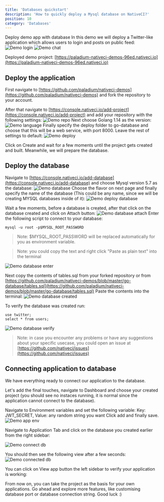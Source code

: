 ```yaml
---
title: 'Databases quickstart'
description: 'How to quickly deploy a Mysql database on NativeCI?'
position: 10
category: 'Databases'
---
```


Deploy demo app with database
In this demo we will deploy a Twitter-like application which allows users to login and posts on public feed:
![Demo login](/images/databases/demo-login.png)
![Demo chat](/images/databases/demo-chat.png)

Deployed demo project: [https://paladium-nativeci-demos-96ed.nativeci.io](https://paladium-nativeci-demos-96ed.nativeci.io)

## Deploy the application
First navigate to [https://github.com/paladium/nativeci-demos](https://github.com/paladium/nativeci-demos) and fork the repository to your account.

After that navigate to [https://console.nativeci.io/add-project](https://console.nativeci.io/add-project) and add your repository with the following settings:
![Demo repo](/images/databases/demo-repo.png)
Next choose Golang 1.14 as the version:
![Demo language](/images/databases/demo-language.png)
Finally specify the deploy folder to go-database and choose that this will be a web service, with port 8000. Leave the rest of settings to default:
![Demo deploy](/images/databases/demo-deploy.png)

Click on Create and wait for a few moments until the project gets created and built. Meanwhile, we will prepare the database.

## Deploy the database
Navigate to [https://console.nativeci.io/add-database](https://console.nativeci.io/add-database) and choose Mysql version 5.7 as the database:
![Demo database](/images/databases/demo-database-choose.png)
Choose the flavor on next page and finally specify the name of the database (This could be any name, since we will be creating MYSQL databases inside of it):
![Demo deploy database](/images/databases/demo-database-deploy.png)

Wait a few moments, before a database is created, after that click on the database created and click on Attach button:
![Demo database attach](/images/databases/demo-database-attach.png)
Enter the following script to connect to your database:
```
mysql -u root -p$MYSQL_ROOT_PASSWORD
```
> Note: $MYSQL_ROOT_PASSWORD will be replaced automatically for you as environment variable.

> Note: you could copy the text and right click "Paste as plain text" into the terminal

![Demo database enter](/images/databases/demo-database-enter.png)

Next copy the contents of tables.sql from your forked repository or from [https://github.com/paladium/nativeci-demos/blob/master/go-database/tables.sql](https://github.com/paladium/nativeci-demos/blob/master/go-database/tables.sql)
Paste the contents into the terminal:
![Demo database created](/images/databases/demo-database-created.png)

To verify the database was created run:
```
use twitter;
select * from users;
```
![Demo database verify](/images/databases/demo-database-verify.png)

> Note: in case you encounter any problems or have any suggestions about your specific usecase, you could open an issue at [https://github.com/nativeci/issues](https://github.com/nativeci/issues)

## Connecting application to database
We have everything ready to connect our application to the database.

Let's add the final touches, navigate to Dashboard and choose your created project (you should see no instaces running, it is normal since the application cannot connect to the database).

Navigate to Environment variables and set the following variable:
Key: JWT_SECRET, Value: any random string you want
Click add and finally save.
![Demo app env](/images/databases/demo-app-env.png)

Navigate to Application Tab and click on the database you created earlier from the right sidebar:

![Demo connect db](/images/databases/demo-connect-db.png)

You should then see the following view after a few seconds:
![Demo connected db](/images/databases/demo-database-connected.png)

You can click on View app button the left sidebar to verify your application is working:

From now on, you can take the project as the basis for your own applications. Go ahead and explore more features, like customising database port or database connection string. Good luck :)